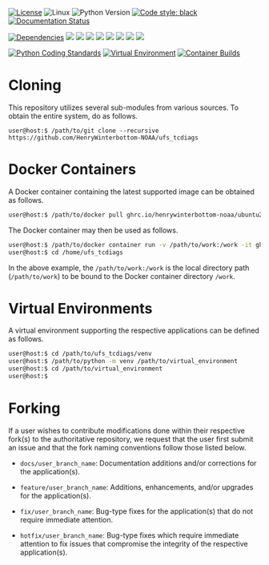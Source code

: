 [![License](https://img.shields.io/badge/License-LGPL_v2.1-black)](https://github.com/HenryWinterbottom-NOAA/ufs_tools/blob/develop/LICENSE)
![Linux](https://img.shields.io/badge/Linux-ubuntu%7Ccentos-lightgrey)
![Python Version](https://img.shields.io/badge/Python-3.5|3.6|3.7-blue)
[![Code style: black](https://img.shields.io/badge/Code%20Style-black-purple.svg)](https://github.com/psf/black)
[![Documentation Status](https://readthedocs.org/projects/ufs-tcdiags/badge/?version=latest)](https://ufs-tcdiags.readthedocs.io/en/latest/?badge=latest)

[![Dependencies](https://img.shields.io/badge/Dependencies-geopy-orange)](https://github.com/geopy/geopy)
[![](https://img.shields.io/badge/jupyterlab-orange)](https://jupyter.org/)
[![](https://img.shields.io/badge/metpy-orange)](https://github.com/Unidata/MetPy)
[![](https://img.shields.io/badge/notebook-orange)](https://github.com/jupyter/notebook)
[![](https://img.shields.io/badge/pyspharm-orange)](https://pypi.org/project/pyspharm/)
[![](https://img.shields.io/badge/tcpypi-orange)](https://github.com/dgilford/tcpyPI)
[![](https://img.shields.io/badge/ufs__diags-orange)](https://github.com/HenryWinterbottom-NOAA/ufs_diags)
[![](https://img.shields.io/badge/ufs__pyutils-orange)](https://github.com/HenryWinterbottom-NOAA/ufs_pyutils)
[![](https://img.shields.io/badge/wrf--python-orange)](https://github.com/NCAR/wrf-python)

[![Python Coding Standards](https://github.com/HenryWinterbottom-NOAA/ufs_tcdiags/actions/workflows/pycodestyle.yaml/badge.svg)](https://github.com/HenryWinterbottom-NOAA/ufs_tcdiags/actions/workflows/pycodestyle.yaml)
[![Virtual Environment](https://github.com/HenryWinterbottom-NOAA/ufs_tcdiags/actions/workflows/venv.yaml/badge.svg)](https://github.com/HenryWinterbottom-NOAA/ufs_tcdiags/actions/workflows/venv.yaml)
[![Container Builds](https://github.com/HenryWinterbottom-NOAA/ufs_tcdiags/actions/workflows/containers.yaml/badge.svg)](https://github.com/HenryWinterbottom-NOAA/ufs_tcdiags/actions/workflows/containers.yaml)

# Cloning

This repository utilizes several sub-modules from various sources. To
obtain the entire system, do as follows.

```shell
user@host:$ /path/to/git clone --recursive https://github.com/HenryWinterbottom-NOAA/ufs_tcdiags
```

# Docker Containers

A Docker container containing the latest supported image can be
obtained as follows.

```bash
user@host:$ /path/to/docker pull ghrc.io/henrywinterbottom-noaa/ubuntu20.04.ufs_tcdiags:latest
```

The Docker container may then be used as follows.

```bash
user@host:$ /path/to/docker container run -v /path/to/work:/work -it ghrc.io/henrywinterbottom-noaa/ubuntu20.04.ufs_tcdiags:latest
user@host:$ cd /home/ufs_tcdiags
```

In the above example, the `/path/to/work:/work` is the local directory
path (`/path/to/work`) to be bound to the Docker container directory
`/work`.

# Virtual Environments

A virtual environment supporting the respective applications can be
defined as follows.

```bash
user@host:$ cd /path/to/ufs_tcdiags/venv
user@host:$ /path/to/python -m venv /path/to/virtual_environment
user@host:$ cd /path/to/virtual_environment
user@host:$ 
```

# Forking

If a user wishes to contribute modifications done within their
respective fork(s) to the authoritative repository, we request that
the user first submit an issue and that the fork naming conventions
follow those listed below.

- `docs/user_branch_name`: Documentation additions and/or corrections for the application(s).

- `feature/user_branch_name`: Additions, enhancements, and/or upgrades for the application(s).

- `fix/user_branch_name`: Bug-type fixes for the application(s) that do not require immediate attention.

- `hotfix/user_branch_name`: Bug-type fixes which require immediate attention to fix issues that compromise the integrity of the respective application(s). 

